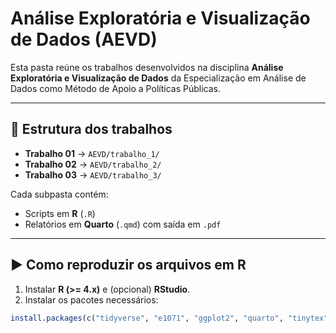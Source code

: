 # Análise Exploratória e Visualização de Dados (AEVD)

Esta pasta reúne os trabalhos desenvolvidos na disciplina **Análise Exploratória e Visualização de Dados** da Especialização em Análise de Dados como Método de Apoio a Políticas Públicas.

---

## 📂 Estrutura dos trabalhos

- **Trabalho 01** → `AEVD/trabalho_1/`
- **Trabalho 02** → `AEVD/trabalho_2/`
- **Trabalho 03** → `AEVD/trabalho_3/`

Cada subpasta contém:
- Scripts em **R** (`.R`)
- Relatórios em **Quarto** (`.qmd`) com saída em `.pdf`

---

## ▶️ Como reproduzir os arquivos em R

1. Instalar **R (>= 4.x)** e (opcional) **RStudio**.  
2. Instalar os pacotes necessários:

```r
install.packages(c("tidyverse", "e1071", "ggplot2", "quarto", "tinytex"))
